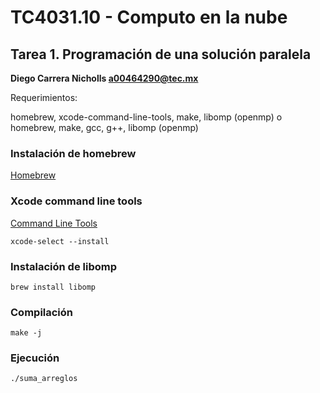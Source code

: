 # TC4031.10 - Computo en la nube

## Tarea 1. Programación de una solución paralela

**Diego Carrera Nicholls a00464290@tec.mx**


Requerimientos:

homebrew, xcode-command-line-tools, make, libomp (openmp)
o
homebrew, make, gcc, g++, libomp (openmp)

### Instalación de homebrew
[Homebrew](https://brew.sh/)

### Xcode command line tools
[Command Line Tools](https://developer.apple.com/download/more/)

```
xcode-select --install
```

### Instalación de libomp
```
brew install libomp
```

### Compilación
```
make -j
```

### Ejecución
```
./suma_arreglos
```

